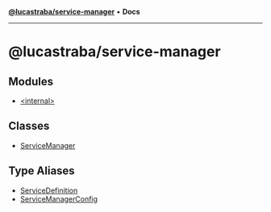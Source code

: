 [**@lucastraba/service-manager**](README.md) • **Docs**

---

# @lucastraba/service-manager

## Modules

- [\<internal\>](-internal-/README.md)

## Classes

- [ServiceManager](classes/ServiceManager.md)

## Type Aliases

- [ServiceDefinition](type-aliases/ServiceDefinition.md)
- [ServiceManagerConfig](type-aliases/ServiceManagerConfig.md)
